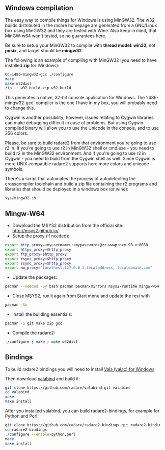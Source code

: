 ## Windows compilation

The easy way to compile things for Windows is using MinGW32. The w32 builds distributed in the radare homepage are generated from a GNU/Linux box using MinGW32 and they are tested with Wine. Also keep in mind, that MinGW-w64 wan't tested, so no guarantees here.

Be sure to setup your MinGW32 to compile with **thread model: win32**, not **posix**, and target should be **mingw32**.

The following is an example of compiling with MinGW32 (you need to have installed **zip** for Windows):
```sh
CC=i486-mingw32-gcc ./configure
make
make w32dist
zip -r w32-build.zip w32-build
```
This generates a native, 32-bit console application for Windows.
The 'i486-mingw32-gcc' compiler is the one I have in my box, you will probably need to change this.

Cygwin is another possibility; however, issues relating to Cygwin libraries can make debugging difficult in case of problems. But using Cygwin compiled binary will allow you to use the Unicode in the console, and to use 256 colors.

Please, be sure to build radare2 from that environment you're going to use r2 in. If you're going to use r2 in MinGW32 shell or cmd.exe - you need to build r2 in the MinGW32 environment. And if you're going to use r2 in Cygwin - you need to build from the Cygwin shell as well. Since Cygwin is more UNIX compatible radare2 supports here more colors and unicode symbols.

There's a script that automates the process of autodetecting the crosscompiler toolchain and build a zip file containing the r2 programs and libraries that should be deployed in a windows box (or wine):

```sh
sys/mingw32.sh
```

## Mingw-W64

 - Download the MSYS2 distribution from the official site: http://msys2.github.io/
 - Setup the proxy (if needed):
```sh
export http_proxy=<myusername>:<mypassword>@zz-wwwproxy-90-v:8080
export https_proxy=$http_proxy
export ftp_proxy=$http_proxy
export rsync_proxy=$http_proxy
export rsync_proxy=$http_proxy
export no_proxy="localhost,127.0.0.1,localaddress,.localdomain.com"
```
 - Update the packages:
```sh
pacman --needed -Sy bash pacman pacman-mirrors msys2-runtime mingw-w64-x86_64-toolchain
```
 - Close MSYS2, run it again from Start menu and update the rest with
```sh
pacman -Su
```
 - Install the building essentials:
```sh
pacman -S git make zip gcc
```
 - Compile the radare2:
```sh
./configure ; make ; make w32dist
```
## Bindings

To build radare2 bindings you will need to install [Vala (valac) for Windows](https://wiki.gnome.org/Projects/Vala/ValaOnWindows)

Then download [valabind](https://github.com/radare/valabind) and build it:
```sh
git clone https://github.com/radare/valabind.git valabind
cd valabind
make
make install
```

After you installed valabind, you can build radare2-bindings, for example for Python and Perl:
```sh
git clone https://github.com/radare/radare2-bindings.git radare2-bindings
cd radare2-bindings
./configure --enable=python,perl
make
make install
```
